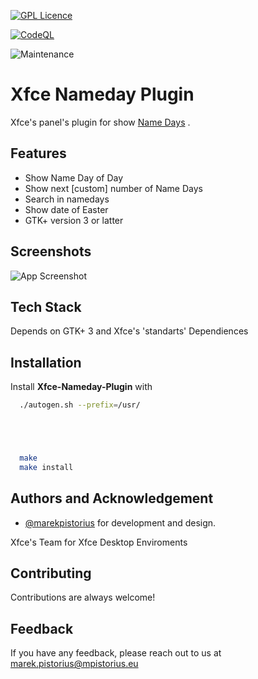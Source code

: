 [![GPL Licence](https://badges.frapsoft.com/os/gpl/gpl.png?v=103)](https://opensource.org/licenses/GPL-3.0/) 

[![CodeQL](https://github.com/marekpistorius/xfce-nameday-plugin/actions/workflows/codeql-analysis.yml/badge.svg)](https://github.com/marekpistorius/xfce-nameday-plugin/actions/workflows/codeql-analysis.yml) 


![Maintenance](https://img.shields.io/maintenance/no/2026)

# Xfce Nameday Plugin




Xfce's panel's plugin for show [Name Days](https://en.wikipedia.org/wiki/Name_day) .


## Features

- Show Name Day of Day
- Show next [custom] number of Name Days
- Search in namedays
- Show date of Easter
- GTK+ version 3 or latter

  
## Screenshots

![App Screenshot](https://marekpistorius.github.io/xfce-nameday-plugin/images/screenshot.png)

  
## Tech Stack

Depends on GTK+ 3 and Xfce's 'standarts' Dependiences

  
## Installation 

Install **Xfce-Nameday-Plugin** with 





```bash 
  ./autogen.sh --prefix=/usr/





  make
  make install 
```
    
## Authors and Acknowledgement







- [@marekpistorius](https://www.github.com/marekpistorius) for development and design.



Xfce's Team for Xfce Desktop Enviroments
  
## Contributing

Contributions are always welcome!


  
## Feedback

If you have any feedback, please reach out to us at marek.pistorius@mpistorius.eu

  











